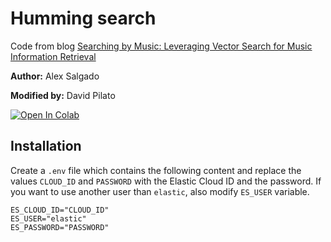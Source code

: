 # Humming search

Code from blog [Searching by Music: Leveraging Vector Search for Music Information Retrieval](https://www.elastic.co/fr/blog/searching-by-music-leveraging-vector-search-audio-information-retrieval)

**Author:** Alex Salgado

**Modified by:** David Pilato

[![Open In Colab](https://colab.research.google.com/assets/colab-badge.svg)](https://colab.research.google.com/github/dadoonet/music-search/blob/main/elastic_music_search.ipynb)

## Installation

Create a `.env` file which contains the following content and replace the values `CLOUD_ID` and `PASSWORD` with the Elastic Cloud ID and the password. If you want to use another user than `elastic`, also modify `ES_USER` variable.

```env
ES_CLOUD_ID="CLOUD_ID"
ES_USER="elastic"
ES_PASSWORD="PASSWORD"
```
